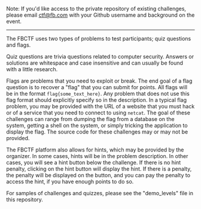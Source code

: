 Note: If you'd like access to the private repository of existing challenges, please email ctf@fb.com with your Github username and background on the event. 

----------------------------------------------------------------------------------------------------------------------------
The FBCTF uses two types of problems to test participants; quiz questions and flags.

Quiz questions are trivia questions related to computer security. Answers or solutions are whitespace and case insensitive and can usually be found with a little research.

Flags are problems that you need to exploit or break. The end goal of a flag question is to recover a "flag" that you can submit for points. All flags will be in the format `flag{some_text_here}`. Any problem that does not use this flag format should explicitly specify so in the description. In a typical flag problem, you may be provided with the URL of a website that you must hack or of a service that you need to connect to using `netcat`. The goal of these challenges can range from dumping the flag from a database on the system, getting a shell on the system, or simply tricking the application to display the flag. The source code for these challenges may or may not be provided.

The FBCTF platform also allows for hints, which may be provided by the organizer. In some cases, hints will be in the problem description. In other cases, you will see a hint button below the challenge. If there is no hint penalty, clicking on the hint button will display the hint. If there is a penalty, the penalty will be displayed on the button, and you can pay the penalty to access the hint, if you have enough points to do so.

For samples of challenges and quizzes, please see the "demo_levels" file in this repository. 
